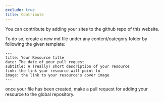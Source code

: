 ```yaml
---
exclude: true
title: Contribute
---
```


You can contribute by adding your sites to the github repo of this website.

To do so, create a new md file under any content/category folder by following the given template:

```
---
title: Your Resource title
date: The date of your pull request
subtitle: A (really) short description of your resource
link: the link your resource will point to
image: the link to your resource's cover image
---
```

once your file has been created, make a pull request for adding your resource to the global repository.